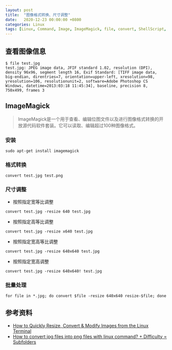 ```yaml
---
layout: post
title:  "图像格式转换、尺寸调整"
date:   2020-12-23 00:00:00 +0800
categories: Linux
tags: [Linux, Command, Image, ImageMagick, file, convert, ShellScript, for]
---
```


## 查看图像信息
```shell
$ file test.jpg
test.jpg: JPEG image data, JFIF standard 1.02, resolution (DPI), density 96x96, segment length 16, Exif Standard: [TIFF image data, big-endian, direntries=7, orientation=upper-left, xresolution=98, yresolution=106, resolutionunit=2, software=Adobe Photoshop CS Windows, datetime=2013:03:18 11:45:34], baseline, precision 8, 750x499, frames 3
```

## ImageMagick
> ImageMagick是一个用于查看、编辑位图文件以及进行图像格式转换的开放源代码软件套装。它可以读取、编辑超过100种图像格式。

### 安装
```shell
sudo apt-get install imagemagick
```

### 格式转换
```shell
convert test.jpg test.png
```

### 尺寸调整
* 按照指定宽等比调整
```shell
convert test.jpg -resize 640 test.jpg
```

* 按照指定高等比调整
```shell
convert test.jpg -resize x640 test.jpg
```

* 按照指定宽高等比调整
```shell
convert test.jpg -resize 640x640 test.jpg
```

* 按照指定宽高调整
```shell
convert test.jpg -resize 640x640! test.jpg
```

### 批量处理
```shell
for file in *.jpg; do convert $file -resize 640x640 resize-$file; done
```

## 参考资料
* [How to Quickly Resize, Convert & Modify Images from the Linux Terminal](https://www.howtogeek.com/109369/how-to-quickly-resize-convert-modify-images-from-the-linux-terminal/)
* [How to convert jpg files into png files with linux command? + Difficulty = Subfolders](https://stackoverflow.com/questions/20975025/how-to-convert-jpg-files-into-png-files-with-linux-command-difficulty-subfo)
